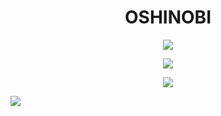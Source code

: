 <h1 align="center"> OSHINOBI </h1>
<div align="center">
  
![](https://github-readme-streak-stats.herokuapp.com/?user=Oshinobi-obi&theme=graywhite&hide_border=true&border_radius=15)

![](https://github-readme-stats.vercel.app/api?username=Oshinobi-obi&show_icons=true&theme=graywhite&rank_icon=github&hide=stars,contribs&hide_border=true&include_all_commits=true&custom_title=github/Oshinobi-obi/stats&border_radius=15&card_width=495)

![](https://github-readme-stats.vercel.app/api/top-langs?username=Oshinobi-obi&theme=graywhite&hide_border=true&custom_title=Oshinobi-obi[fav-lang]&border_radius=15&card_width=500)
</div>

![](https://github-readme-activity-graph.vercel.app/graph?username=Oshinobi-obi&theme=minimal&line=5D5D5D&point=000000&custom_title=contribution+graph&radius=16&width=300)
</div>

